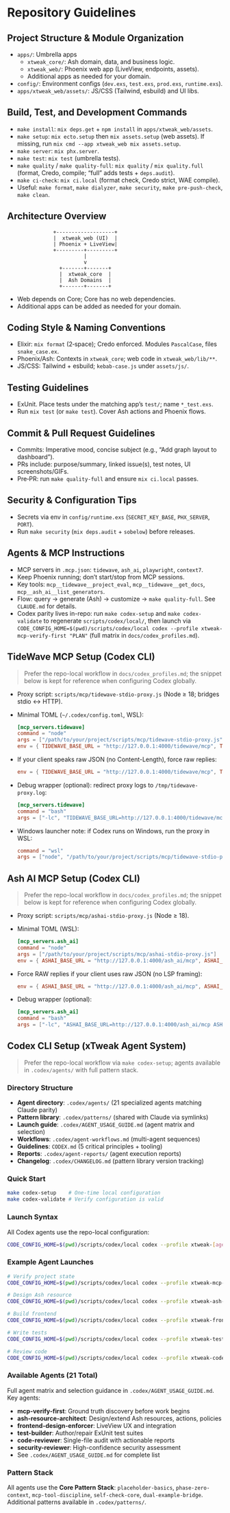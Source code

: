 # Repository Guidelines

## Project Structure & Module Organization
- `apps/`: Umbrella apps
  - `xtweak_core/`: Ash domain, data, and business logic.
  - `xtweak_web/`: Phoenix web app (LiveView, endpoints, assets).
  - Additional apps as needed for your domain.
- `config/`: Environment configs (`dev.exs`, `test.exs`, `prod.exs`, `runtime.exs`).
- `apps/xtweak_web/assets/`: JS/CSS (Tailwind, esbuild) and UI libs.

## Build, Test, and Development Commands
- `make install`: `mix deps.get` + `npm install` in `apps/xtweak_web/assets`.
- `make setup`: `mix ecto.setup` then `mix assets.setup` (web assets). If missing, run `mix cmd --app xtweak_web mix assets.setup`.
- `make server`: `mix phx.server`.
- `make test`: `mix test` (umbrella tests).
- `make quality` / `make quality-full`: `mix quality` / `mix quality.full` (format, Credo, compile; “full” adds tests + `deps.audit`).
- `make ci-check`: `mix ci.local` (format check, Credo strict, WAE compile).
- Useful: `make format`, `make dialyzer`, `make security`, `make pre-push-check`, `make clean`.

## Architecture Overview
```
               +-------------------+
               |  xtweak_web (UI)  |
               | Phoenix + LiveView|
               +---------+---------+
                         |
                         v
                 +-------+-------+
                 |  xtweak_core  |
                 |  Ash Domains  |
                 +-------+-------+
```
- Web depends on Core; Core has no web dependencies.
- Additional apps can be added as needed for your domain.

## Coding Style & Naming Conventions
- Elixir: `mix format` (2‑space); Credo enforced. Modules `PascalCase`, files `snake_case.ex`.
- Phoenix/Ash: Contexts in `xtweak_core`; web code in `xtweak_web/lib/**`.
- JS/CSS: Tailwind + esbuild; `kebab-case.js` under `assets/js/`.

## Testing Guidelines
- ExUnit. Place tests under the matching app’s `test/`; name `*_test.exs`.
- Run `mix test` (or `make test`). Cover Ash actions and Phoenix flows.

## Commit & Pull Request Guidelines
- Commits: Imperative mood, concise subject (e.g., “Add graph layout to dashboard”).
- PRs include: purpose/summary, linked issue(s), test notes, UI screenshots/GIFs.
- Pre‑PR: run `make quality-full` and ensure `mix ci.local` passes.

## Security & Configuration Tips
- Secrets via env in `config/runtime.exs` (`SECRET_KEY_BASE`, `PHX_SERVER`, `PORT`).
- Run `make security` (`mix deps.audit` + `sobelow`) before releases.

## Agents & MCP Instructions
- MCP servers in `.mcp.json`: `tidewave`, `ash_ai`, `playwright`, `context7`.
- Keep Phoenix running; don’t start/stop from MCP sessions.
- Key tools: `mcp__tidewave__project_eval`, `mcp__tidewave__get_docs`, `mcp__ash_ai__list_generators`.
- Flow: query → generate (Ash) → customize → `make quality-full`. See `CLAUDE.md` for details.
- Codex parity lives in-repo: run `make codex-setup` and `make codex-validate` to regenerate `scripts/codex/local/`, then launch via `CODE_CONFIG_HOME=$(pwd)/scripts/codex/local codex --profile xtweak-mcp-verify-first "PLAN"` (full matrix in `docs/codex_profiles.md`).

## TideWave MCP Setup (Codex CLI)
> Prefer the repo-local workflow in `docs/codex_profiles.md`; the snippet below is kept for reference when configuring Codex globally.
- Proxy script: `scripts/mcp/tidewave-stdio-proxy.js` (Node ≥ 18; bridges stdio ↔ HTTP).
- Minimal TOML (`~/.codex/config.toml`, WSL):

  ```toml
  [mcp_servers.tidewave]
  command = "node"
  args = ["/path/to/your/project/scripts/mcp/tidewave-stdio-proxy.js"]
  env = { TIDEWAVE_BASE_URL = "http://127.0.0.1:4000/tidewave/mcp", TIDEWAVE_PROTOCOL_VERSION = "2025-03-26" }
  ```

- If your client speaks raw JSON (no Content-Length), force raw replies:

  ```toml
  env = { TIDEWAVE_BASE_URL = "http://127.0.0.1:4000/tidewave/mcp", TIDEWAVE_PROTOCOL_VERSION = "2025-03-26", TIDEWAVE_FORCE_RAW = "1" }
  ```

- Debug wrapper (optional): redirect proxy logs to `/tmp/tidewave-proxy.log`:

  ```toml
  [mcp_servers.tidewave]
  command = "bash"
  args = ["-lc", "TIDEWAVE_BASE_URL=http://127.0.0.1:4000/tidewave/mcp TIDEWAVE_PROTOCOL_VERSION=2025-03-26 TIDEWAVE_DEBUG=1 node /path/to/your/project/scripts/mcp/tidewave-stdio-proxy.js 2>>/tmp/tidewave-proxy.log"]
  ```

- Windows launcher note: if Codex runs on Windows, run the proxy in WSL:

  ```toml
  command = "wsl"
  args = ["node", "/path/to/your/project/scripts/mcp/tidewave-stdio-proxy.js"]
  ```

## Ash AI MCP Setup (Codex CLI)
> Prefer the repo-local workflow in `docs/codex_profiles.md`; the snippet below is kept for reference when configuring Codex globally.
- Proxy script: `scripts/mcp/ashai-stdio-proxy.js` (Node ≥ 18).
- Minimal TOML (WSL):

  ```toml
  [mcp_servers.ash_ai]
  command = "node"
  args = ["/path/to/your/project/scripts/mcp/ashai-stdio-proxy.js"]
  env = { ASHAI_BASE_URL = "http://127.0.0.1:4000/ash_ai/mcp", ASHAI_PROTOCOL_VERSION = "2025-03-26" }
  ```

- Force RAW replies if your client uses raw JSON (no LSP framing):

  ```toml
  env = { ASHAI_BASE_URL = "http://127.0.0.1:4000/ash_ai/mcp", ASHAI_PROTOCOL_VERSION = "2025-03-26", ASHAI_FORCE_RAW = "1" }
  ```

- Debug wrapper (optional):

  ```toml
  [mcp_servers.ash_ai]
  command = "bash"
  args = ["-lc", "ASHAI_BASE_URL=http://127.0.0.1:4000/ash_ai/mcp ASHAI_PROTOCOL_VERSION=2025-03-26 ASHAI_DEBUG=1 node /path/to/your/project/scripts/mcp/ashai-stdio-proxy.js 2>>/tmp/ashai-proxy.log"]
  ```

## Codex CLI Setup (xTweak Agent System)
> Prefer the repo-local workflow via `make codex-setup`; agents available in `.codex/agents/` with full pattern stack.

### Directory Structure
- **Agent directory**: `.codex/agents/` (21 specialized agents matching Claude parity)
- **Pattern library**: `.codex/patterns/` (shared with Claude via symlinks)
- **Launch guide**: `.codex/AGENT_USAGE_GUIDE.md` (agent matrix and selection)
- **Workflows**: `.codex/agent-workflows.md` (multi-agent sequences)
- **Guidelines**: `CODEX.md` (5 critical principles + tooling)
- **Reports**: `.codex/agent-reports/` (agent execution reports)
- **Changelog**: `.codex/CHANGELOG.md` (pattern library version tracking)

### Quick Start
```bash
make codex-setup    # One-time local configuration
make codex-validate # Verify configuration is valid
```

### Launch Syntax
All Codex agents use the repo-local configuration:
```bash
CODE_CONFIG_HOME=$(pwd)/scripts/codex/local codex --profile xtweak-[agent-name] "PLAN"
```

### Example Agent Launches
```bash
# Verify project state
CODE_CONFIG_HOME=$(pwd)/scripts/codex/local codex --profile xtweak-mcp-verify-first "List all Ash resources"

# Design Ash resource
CODE_CONFIG_HOME=$(pwd)/scripts/codex/local codex --profile xtweak-ash-resource-architect "Add Comment resource"

# Build frontend
CODE_CONFIG_HOME=$(pwd)/scripts/codex/local codex --profile xtweak-frontend-design-enforcer "Implement user profile page"

# Write tests
CODE_CONFIG_HOME=$(pwd)/scripts/codex/local codex --profile xtweak-test-builder "Test Newsletter resource"

# Review code
CODE_CONFIG_HOME=$(pwd)/scripts/codex/local codex --profile xtweak-code-reviewer "Review user.ex"
```

### Available Agents (21 Total)
Full agent matrix and selection guidance in `.codex/AGENT_USAGE_GUIDE.md`. Key agents:
- **mcp-verify-first**: Ground truth discovery before work begins
- **ash-resource-architect**: Design/extend Ash resources, actions, policies
- **frontend-design-enforcer**: LiveView UX and integration
- **test-builder**: Author/repair ExUnit test suites
- **code-reviewer**: Single-file audit with actionable reports
- **security-reviewer**: High-confidence security assessment
- See `.codex/AGENT_USAGE_GUIDE.md` for complete list

### Pattern Stack
All agents use the **Core Pattern Stack**: `placeholder-basics`, `phase-zero-context`, `mcp-tool-discipline`, `self-check-core`, `dual-example-bridge`. Additional patterns available in `.codex/patterns/`.
